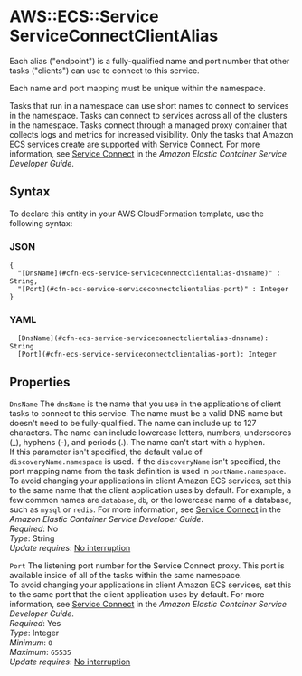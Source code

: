 # AWS::ECS::Service ServiceConnectClientAlias<a name="aws-properties-ecs-service-serviceconnectclientalias"></a>

Each alias \("endpoint"\) is a fully\-qualified name and port number that other tasks \("clients"\) can use to connect to this service\.

Each name and port mapping must be unique within the namespace\.

Tasks that run in a namespace can use short names to connect to services in the namespace\. Tasks can connect to services across all of the clusters in the namespace\. Tasks connect through a managed proxy container that collects logs and metrics for increased visibility\. Only the tasks that Amazon ECS services create are supported with Service Connect\. For more information, see [Service Connect](https://docs.aws.amazon.com/AmazonECS/latest/developerguide/service-connect.html) in the _Amazon Elastic Container Service Developer Guide_\.

## Syntax<a name="aws-properties-ecs-service-serviceconnectclientalias-syntax"></a>

To declare this entity in your AWS CloudFormation template, use the following syntax:

### JSON<a name="aws-properties-ecs-service-serviceconnectclientalias-syntax.json"></a>

```
{
  "[DnsName](#cfn-ecs-service-serviceconnectclientalias-dnsname)" : String,
  "[Port](#cfn-ecs-service-serviceconnectclientalias-port)" : Integer
}
```

### YAML<a name="aws-properties-ecs-service-serviceconnectclientalias-syntax.yaml"></a>

```
  [DnsName](#cfn-ecs-service-serviceconnectclientalias-dnsname): String
  [Port](#cfn-ecs-service-serviceconnectclientalias-port): Integer
```

## Properties<a name="aws-properties-ecs-service-serviceconnectclientalias-properties"></a>

`DnsName` <a name="cfn-ecs-service-serviceconnectclientalias-dnsname"></a>
The `dnsName` is the name that you use in the applications of client tasks to connect to this service\. The name must be a valid DNS name but doesn't need to be fully\-qualified\. The name can include up to 127 characters\. The name can include lowercase letters, numbers, underscores \(\_\), hyphens \(\-\), and periods \(\.\)\. The name can't start with a hyphen\.  
If this parameter isn't specified, the default value of `discoveryName.namespace` is used\. If the `discoveryName` isn't specified, the port mapping name from the task definition is used in `portName.namespace`\.  
To avoid changing your applications in client Amazon ECS services, set this to the same name that the client application uses by default\. For example, a few common names are `database`, `db`, or the lowercase name of a database, such as `mysql` or `redis`\. For more information, see [Service Connect](https://docs.aws.amazon.com/AmazonECS/latest/developerguide/service-connect.html) in the _Amazon Elastic Container Service Developer Guide_\.  
_Required_: No  
_Type_: String  
_Update requires_: [No interruption](https://docs.aws.amazon.com/AWSCloudFormation/latest/UserGuide/using-cfn-updating-stacks-update-behaviors.html#update-no-interrupt)

`Port` <a name="cfn-ecs-service-serviceconnectclientalias-port"></a>
The listening port number for the Service Connect proxy\. This port is available inside of all of the tasks within the same namespace\.  
To avoid changing your applications in client Amazon ECS services, set this to the same port that the client application uses by default\. For more information, see [Service Connect](https://docs.aws.amazon.com/AmazonECS/latest/developerguide/service-connect.html) in the _Amazon Elastic Container Service Developer Guide_\.  
_Required_: Yes  
_Type_: Integer  
_Minimum_: `0`  
_Maximum_: `65535`  
_Update requires_: [No interruption](https://docs.aws.amazon.com/AWSCloudFormation/latest/UserGuide/using-cfn-updating-stacks-update-behaviors.html#update-no-interrupt)
